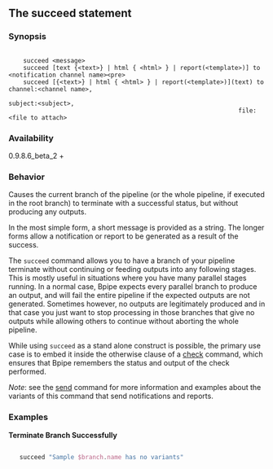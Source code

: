 ## The succeed statement

### Synopsis

```    
    
    succeed <message>
    succeed [text {<text>} | html { <html> } | report(<template>)] to <notification channel name><pre>
    succeed [{<text>} | html { <html> } | report(<template>)](text) to channel:<channel name>, 
                                                               subject:<subject>, 
                                                               file: <file to attach> 
```
 
### Availability

0.9.8.6_beta_2 +

### Behavior

Causes the current branch of the pipeline (or the whole pipeline, if executed in the root branch) to terminate with a successful status, but without producing any outputs.

In the most simple form, a short message is provided as a string. The longer forms allow a notification or report to be generated as a result of the success.

The `succeed` command allows you to have a branch of your pipeline terminate without continuing or feeding outputs into any following stages. This is mostly useful in situations where you have many parallel stages running. In a normal case, Bpipe expects every parallel branch to produce an output, and will fail the entire pipeline if the expected outputs are not generated. Sometimes however, no outputs are legitimately produced and in that case you just want to stop processing in those branches that give no outputs while allowing others to continue without aborting the whole pipeline.

While using `succeed` as a stand alone construct is possible, the primary use case is to embed it inside the otherwise clause of a [check](/Language/Check) command, which ensures that Bpipe remembers the status and output of the check performed.

*Note*: see the [send](/Language/Send) command for more information and examples about the variants of this command that send notifications and reports.

### Examples

**Terminate Branch Successfully**
```groovy 

   succeed "Sample $branch.name has no variants"
```
